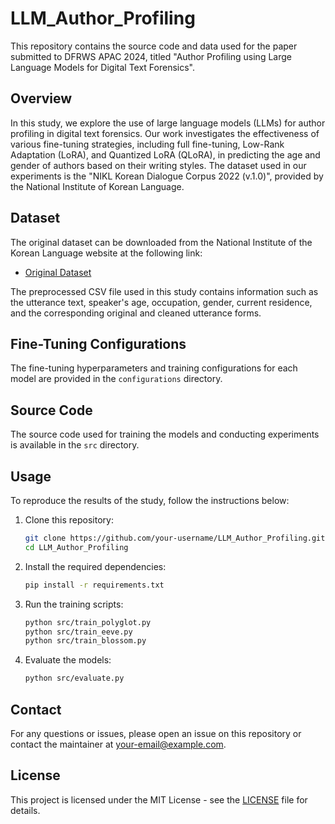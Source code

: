 # LLM_Author_Profiling

This repository contains the source code and data used for the paper submitted to DFRWS APAC 2024, titled "Author Profiling using Large Language Models for Digital Text Forensics".

## Overview

In this study, we explore the use of large language models (LLMs) for author profiling in digital text forensics. Our work investigates the effectiveness of various fine-tuning strategies, including full fine-tuning, Low-Rank Adaptation (LoRA), and Quantized LoRA (QLoRA), in predicting the age and gender of authors based on their writing styles. The dataset used in our experiments is the "NIKL Korean Dialogue Corpus 2022 (v.1.0)", provided by the National Institute of Korean Language.

## Dataset

The original dataset can be downloaded from the National Institute of the Korean Language website at the following link:

- [Original Dataset](http://www.korean.go.kr/front/)

The preprocessed CSV file used in this study contains information such as the utterance text, speaker's age, occupation, gender, current residence, and the corresponding original and cleaned utterance forms.

## Fine-Tuning Configurations

The fine-tuning hyperparameters and training configurations for each model are provided in the `configurations` directory.

## Source Code

The source code used for training the models and conducting experiments is available in the `src` directory.

## Usage

To reproduce the results of the study, follow the instructions below:

1. Clone this repository:
    ```sh
    git clone https://github.com/your-username/LLM_Author_Profiling.git
    cd LLM_Author_Profiling
    ```

2. Install the required dependencies:
    ```sh
    pip install -r requirements.txt
    ```

3. Run the training scripts:
    ```sh
    python src/train_polyglot.py
    python src/train_eeve.py
    python src/train_blossom.py
    ```

4. Evaluate the models:
    ```sh
    python src/evaluate.py
    ```

## Contact

For any questions or issues, please open an issue on this repository or contact the maintainer at [your-email@example.com](mailto:your-email@example.com).

## License

This project is licensed under the MIT License - see the [LICENSE](LICENSE) file for details.
